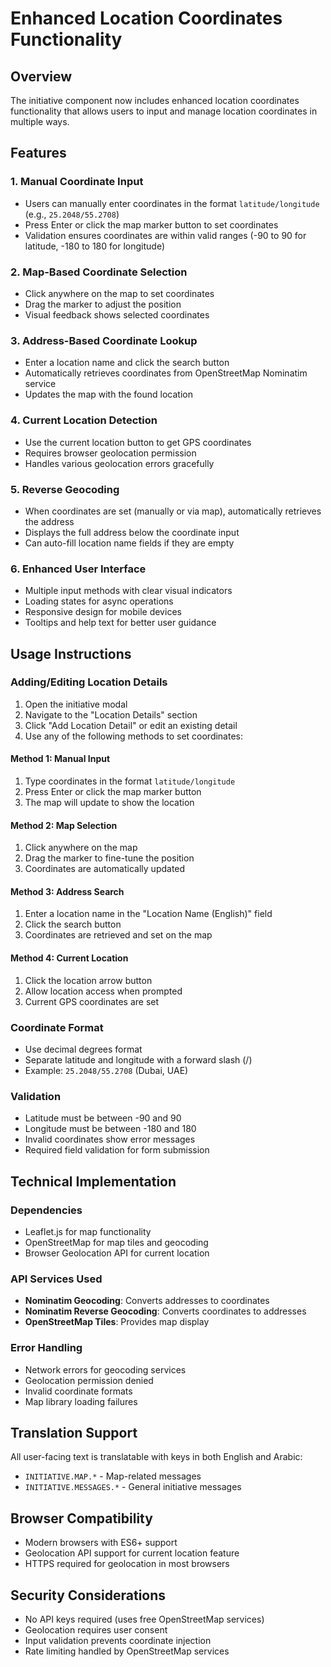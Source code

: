 # Enhanced Location Coordinates Functionality

## Overview
The initiative component now includes enhanced location coordinates functionality that allows users to input and manage location coordinates in multiple ways.

## Features

### 1. Manual Coordinate Input
- Users can manually enter coordinates in the format `latitude/longitude` (e.g., `25.2048/55.2708`)
- Press Enter or click the map marker button to set coordinates
- Validation ensures coordinates are within valid ranges (-90 to 90 for latitude, -180 to 180 for longitude)

### 2. Map-Based Coordinate Selection
- Click anywhere on the map to set coordinates
- Drag the marker to adjust the position
- Visual feedback shows selected coordinates

### 3. Address-Based Coordinate Lookup
- Enter a location name and click the search button
- Automatically retrieves coordinates from OpenStreetMap Nominatim service
- Updates the map with the found location

### 4. Current Location Detection
- Use the current location button to get GPS coordinates
- Requires browser geolocation permission
- Handles various geolocation errors gracefully

### 5. Reverse Geocoding
- When coordinates are set (manually or via map), automatically retrieves the address
- Displays the full address below the coordinate input
- Can auto-fill location name fields if they are empty

### 6. Enhanced User Interface
- Multiple input methods with clear visual indicators
- Loading states for async operations
- Responsive design for mobile devices
- Tooltips and help text for better user guidance

## Usage Instructions

### Adding/Editing Location Details
1. Open the initiative modal
2. Navigate to the "Location Details" section
3. Click "Add Location Detail" or edit an existing detail
4. Use any of the following methods to set coordinates:

#### Method 1: Manual Input
1. Type coordinates in the format `latitude/longitude`
2. Press Enter or click the map marker button
3. The map will update to show the location

#### Method 2: Map Selection
1. Click anywhere on the map
2. Drag the marker to fine-tune the position
3. Coordinates are automatically updated

#### Method 3: Address Search
1. Enter a location name in the "Location Name (English)" field
2. Click the search button
3. Coordinates are retrieved and set on the map

#### Method 4: Current Location
1. Click the location arrow button
2. Allow location access when prompted
3. Current GPS coordinates are set

### Coordinate Format
- Use decimal degrees format
- Separate latitude and longitude with a forward slash (/)
- Example: `25.2048/55.2708` (Dubai, UAE)

### Validation
- Latitude must be between -90 and 90
- Longitude must be between -180 and 180
- Invalid coordinates show error messages
- Required field validation for form submission

## Technical Implementation

### Dependencies
- Leaflet.js for map functionality
- OpenStreetMap for map tiles and geocoding
- Browser Geolocation API for current location

### API Services Used
- **Nominatim Geocoding**: Converts addresses to coordinates
- **Nominatim Reverse Geocoding**: Converts coordinates to addresses
- **OpenStreetMap Tiles**: Provides map display

### Error Handling
- Network errors for geocoding services
- Geolocation permission denied
- Invalid coordinate formats
- Map library loading failures

## Translation Support
All user-facing text is translatable with keys in both English and Arabic:
- `INITIATIVE.MAP.*` - Map-related messages
- `INITIATIVE.MESSAGES.*` - General initiative messages

## Browser Compatibility
- Modern browsers with ES6+ support
- Geolocation API support for current location feature
- HTTPS required for geolocation in most browsers

## Security Considerations
- No API keys required (uses free OpenStreetMap services)
- Geolocation requires user consent
- Input validation prevents coordinate injection
- Rate limiting handled by OpenStreetMap services
